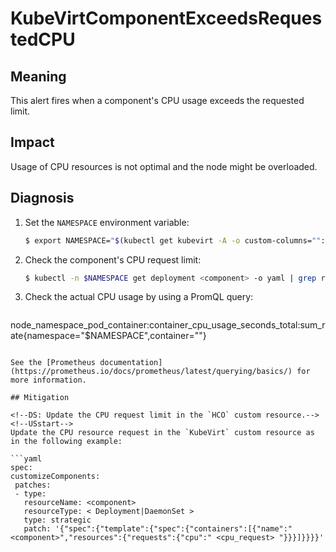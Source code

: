 # KubeVirtComponentExceedsRequestedCPU
<!-- Edited by apinnick, Nov 2022-->

## Meaning

This alert fires when a component's CPU usage exceeds the requested limit.

## Impact

Usage of CPU resources is not optimal and the node might be overloaded.

## Diagnosis

1. Set the `NAMESPACE` environment variable:

   ```bash
   $ export NAMESPACE="$(kubectl get kubevirt -A -o custom-columns="":.metadata.namespace)"
   ```

2. Check the component's CPU request limit:

   ```bash
   $ kubectl -n $NAMESPACE get deployment <component> -o yaml | grep requests: -A 2
   ```

3. Check the actual CPU usage by using a PromQL query:

   ```  
node_namespace_pod_container:container_cpu_usage_seconds_total:sum_rate{namespace="$NAMESPACE",container="<component>"}
   ```

See the [Prometheus documentation](https://prometheus.io/docs/prometheus/latest/querying/basics/) for more information.

## Mitigation

<!--DS: Update the CPU request limit in the `HCO` custom resource.-->
<!--USstart-->
Update the CPU resource request in the `KubeVirt` custom resource as in the following example:

```yaml
spec:
  customizeComponents:
    patches:
    - type:
      resourceName: <component>
      resourceType: < Deployment|DaemonSet >
      type: strategic
      patch: '{"spec":{"template":{"spec":{"containers":[{"name":"<component>","resources":{"requests":{"cpu":" <cpu_request> "}}}]}}}}'
```
<!--USend-->
